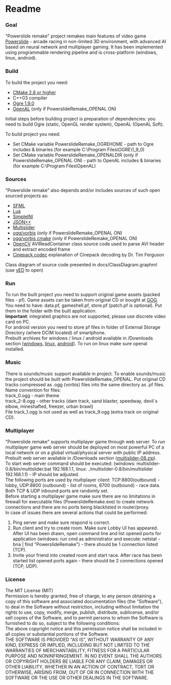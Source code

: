 # Readme #

### Goal ###

"Powerslide remake" project remakes main features of video game [Powerslide](https://en.wikipedia.org/wiki/Powerslide_(video_game)) - arcade racing in non-limited 3D environment, with advanced AI based on neural network and multiplayer gaming. It has been implemented using programmable rendering pipeline and is cross-platform (windows, linux, android).

### Build ###
To build the project you need:  
- [CMake 2.8 or higher](https://cmake.org/)  
- C++03 compiler  
- [Ogre 1.9.0](http://www.ogre3d.org/)  
- [OpenAL](https://www.openal.org) (only if PowerslideRemake_OPENAL ON)  

Initial steps before building project is preparation of dependencies: you need to build Ogre (static, OpenGL render system), OpenAL (OpenAL Soft).  

To build project you need:  
- Set CMake variable PowerslideRemake_OGREHOME - path to Ogre includes & binaries (for example C:\Program Files\OGRE\1_9_0)  
- Set CMake variable PowerslideRemake_OPENALDIR (only if PowerslideRemake_OPENAL ON) - path to OpenAL includes & binaries (for example C:\Program Files\OpenAL)  

### Sources ###
"Powerslide remake" also depends and/or includes sources of such open sourced projects as:  
- [SFML](https://www.sfml-dev.org/)  
- [Lua](https://www.lua.org/)  
- [SimpleINI](https://github.com/brofield/simpleini)  
- [JSON++](https://github.com/hjiang/jsonxx)  
- [Multislider](https://bitbucket.org/alexey_gruzdev/multislider)  
- [ogg/vorbis](https://www.xiph.org/) (only if PowerslideRemake_OPENAL ON)  
- [ogg/vorbis cmake](https://github.com/Iunusov/OGG-Vorbis-CMAKE) (only if PowerslideRemake_OPENAL ON)  
- [OpenCV](https://opencv.org/) AVIReadContainer class source code used to parse AVI header and extract encoded frame  
- [Cinepack codec](https://multimedia.cx/mirror/cinepak.txt) explanation of Cinepack decoding by Dr. Tim Ferguson  

Class diagram of source code presented in docs/ClassDiagram.graphml (use [yED](http://www.yworks.com/products/yed) to open)  

### Run ###
To run the built project you need to support original game assets (packed files - pf). Game assets can be taken from original CD or bought at [GOG](https://www.gog.com/game/powerslide).  
You need to have: data.pf, gameshell.pf, store.pf (patch.pf is optional). Put them in the folder with the built application.  
**Important**: integrated graphics are not supported, please use discrete video card on PC.  
For android version you need to store pf files in <powerslide> folder of External Storage Directory (where DCIM located) of smartphone.  
Prebuilt archives for windows / linux / android available in /Downloads section ([windows](https://bitbucket.org/dm_999/powerslideremake/downloads/win.7z), [linux](https://bitbucket.org/dm_999/powerslideremake/downloads/linux_64.7z), [android](https://bitbucket.org/dm_999/powerslideremake/downloads/PowerslideRemake.apk)). To run on linux make sure openal installed.  

### Music ###
There is sounds/music support available in project. To enable sounds/music the project should be built with PowerslideRemake_OPENAL.
Put original CD tracks compressed as .ogg (vorbis) files into the same directory as .pf files. Name convention for files:  
track_0.ogg - main theme  
track_2-8.ogg - other tracks {dam track, sand blaster, speedway, devil`s elbow, mineshafted, freezer, urban brawl}  
File track_1.ogg is not used as well as track_9.ogg (extra track on original CD).  

### Multiplayer ###
"Powerslide remake" supports multiplayer game through web server. 
To run multiplayer game web server should be deployed on most powerful PC of a local network or on a global virtual/physical server with public IP address.
Prebuilt web server available in /Downloads section ([multislider-08.zip](https://bitbucket.org/dm_999/powerslideremake/downloads/multislider-0.8.zip)).  
To start web server command should be executed: (windows: multislider-0.8/bin/multislider.bat 192.168.1.1, linux: ./multislider-0.8/bin/multislider 192.168.1.1) - IP should be adjusted.  
The following ports are used by multiplayer client: TCP:8800(outbound) - lobby, UDP:8800 (outbound) - list of rooms, 8700 (outbound) - race data.
Both TCP & UDP inbound ports are randomly set.  
Before starting a multiplayer game make sure there are no limitations in firewall for executable files (PowerslideRemake.exe) to create network connections and there are no ports being blacklisted in router/proxy.  
In case of issues there are several actions that could be performed:  
1. Ping server and make sure respond is correct.  
2. Run client and try to create room. Make sure Lobby UI has appeared. After UI has been drawn, open command line and list opened ports for application (windows: run cmd as administrator and execute: netstat -bna | find "PowerslideRemake") - there should be 1 connection listed (TCP).  
3. Invite your friend into created room and start race. After race has been started list opened ports again - there should be 2 connections opened (TCP, UDP).  

### License ###
The MIT License (MIT)  
Permission is hereby granted, free of charge, to any person obtaining a copy of this software and associated documentation files (the "Software"), to deal in the Software without restriction, including without limitation the rights to use, copy, modify, merge, publish, distribute, sublicense, and/or sell copies of the Software, and to permit persons to whom the Software is furnished to do so, subject to the following conditions:  
The above copyright notice and this permission notice shall be included in all copies or substantial portions of the Software.  
THE SOFTWARE IS PROVIDED "AS IS", WITHOUT WARRANTY OF ANY KIND, EXPRESS OR IMPLIED, INCLUDING BUT NOT LIMITED TO THE WARRANTIES OF MERCHANTABILITY, FITNESS FOR A PARTICULAR PURPOSE AND NONINFRINGEMENT. IN NO EVENT SHALL THE AUTHORS OR COPYRIGHT HOLDERS BE LIABLE FOR ANY CLAIM, DAMAGES OR OTHER LIABILITY, WHETHER IN AN ACTION OF CONTRACT, TORT OR OTHERWISE, ARISING FROM, OUT OF OR IN CONNECTION WITH THE SOFTWARE OR THE USE OR OTHER DEALINGS IN THE SOFTWARE.

